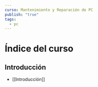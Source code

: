 ```yaml
---
curso: Mantenimiento y Reparación de PC
publish: "true"
tags:
  - pc
---
```

# Índice del curso

## Introducción

- [[Introducción]]
